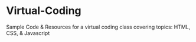 # Virtual-Coding
Sample Code &amp; Resources for a virtual coding class covering topics: HTML, CSS, &amp; Javascript

